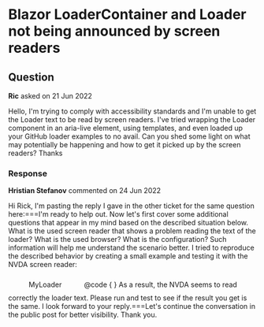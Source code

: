# Blazor LoaderContainer and Loader not being announced by screen readers

## Question

**Ric** asked on 21 Jun 2022

Hello, I'm trying to comply with accessibility standards and I'm unable to get the Loader text to be read by screen readers. I've tried wrapping the Loader component in an aria-live element, using templates, and even loaded up your GitHub loader examples to no avail. Can you shed some light on what may potentially be happening and how to get it picked up by the screen readers? Thanks

### Response

**Hristian Stefanov** commented on 24 Jun 2022

Hi Rick, I'm pasting the reply I gave in the other ticket for the same question here:===I'm ready to help out. Now let's first cover some additional questions that appear in my mind based on the described situation below. What is the used screen reader that shows a problem reading the text of the loader? What is the used browser? What is the configuration? Such information will help me understand the scenario better. I tried to reproduce the described behavior by creating a small example and testing it with the NVDA screen reader: <div class="loader-container"> <span class="loader-size-title"> MyLoader </span> <TelerikLoader Class="loader-indicator" Type="@LoaderType.InfiniteSpinner" Size="@(ThemeConstants.Loader.Size.Medium)"> </TelerikLoader> </div> @code {
} <style>.loader-size-title { display: block; margin-bottom: 10px;
}.loader-container { text-align: center; width: 150px; display: inline-table; padding-top: 10px;
} </style> As a result, the NVDA seems to read correctly the loader text. Please run and test to see if the result you get is the same. I look forward to your reply.===Let's continue the conversation in the public post for better visibility. Thank you.
